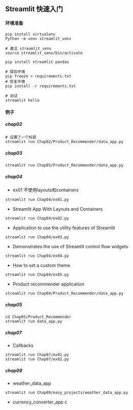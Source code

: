 ## Streamlit 快速入门

#### 环境准备
```shell
pip install virtualenv
Python -m venv streamlit_venv

# 激活 streamlit_venv
source streamlit_venv/bin/activate

pip install streamlit pandas

# 保存环境
pip freeze > requirements.txt
# 恢复环境
pip install -r requirements.txt

# 测试
streamlit hello
```

#### 例子
##### chap02
```shell
# 设置了一个标题
streamlit run Chap02/Product_Recommender/data_app.py
```

##### chap03
```shell
streamlit run Chap03/Product_Recommender/data_app.py
```

##### chap04
+ ex01 不使用layouts和containers
```shell
streamlit run Chap04/ex01.py
```
+ Streamlit App With Layouts and Containers
```shell
streamlit run Chap04/ex02.py
```
+ Application to use the utility features of Streamlit
```shell
streamlit run Chap04/ex03.py
```
+ Demonstrates the use of Streamlit control flow widgets
```shell
streamlit run Chap04/ex04.py
```
+ How to set a custom theme
```shell
streamlit run Chap04/ex05.py
```
+ Product recommender application
```shell
streamlit run Chap04/Product_Recommender/data_app.py
```

##### chap05
```shell
cd Chap05/Product_Recommender
streamlit run data_app.py
```

##### chap07
+ Callbacks
```shell
streamlit run Chap07/ex01.py
streamlit run Chap07/ex02.py
```

##### chap09
+ weather_data_app
```shell
streamlit run Chap09/easy_projects/weather_data_app.py
```
+ currency_converter_app
c
```